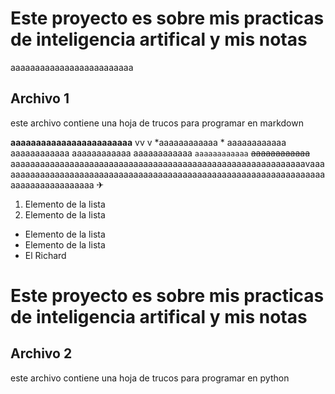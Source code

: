 # Este proyecto es sobre mis practicas de inteligencia artifical y mis notas

aaaaaaaaaaaaaaaaaaaaaaaaa
## Archivo 1
este archivo contiene una hoja de trucos para programar en markdown

**aaaaaaaaaaaaaaaaaaaaaaaa** vv  v *aaaaaaaaaaaa * aaaaaaaaaaaa aaaaaaaaaaaa aaaaaaaaaaaa  aaaaaaaaaaaa `aaaaaaaaaaaa`  ~~aaaaaaaaaaaa~~ aaaaaaaaaaaaaaaaaaaaaaaaaaaaaaaaaaaaaaaaaaaaaaaaaaaaaaaaaaaavaaaaaaaaaaaaaaaaaaaaaaaaaaaaaaaaaaaaaaaaaaaaaaaaaaaaaaaaaaaaaaaaaaaaaaaaaaaaaaaaaaaa ✈


1.   Elemento de la lista
2.   Elemento de la lista


*   Elemento de la lista
*   Elemento de la lista
*   El Richard

  # Este proyecto es sobre mis practicas de inteligencia artifical y mis notas


## Archivo 2
este archivo contiene una hoja de trucos para programar en python
